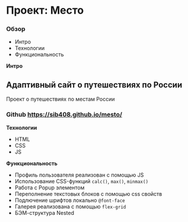# Проект: Место

### Обзор
* Интро
* Технологии
* Функциональность


**Интро**
## Адаптивный сайт о путешествиях по России
Проект о путешествиях по местам России
### Github https://sib408.github.io/mesto/

**Технологии**

+ HTML
+ CSS
+ JS

**Функциональность**

+ Профиль  пользователя реализован с помощью JS
+ Использование CSS-функций `calc()`, `max()`, `minmax()`
+ Работа с Popup элементом
+ Переполнение текстовых блоков с помощью css свойств
+ Подлючение шрифтов локально `@font-face`
+ Галерея реализована с помощью `flex-grid`
+ БЭМ-структура Nested
